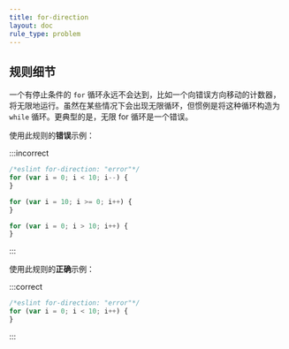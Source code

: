 ```yaml
---
title: for-direction
layout: doc
rule_type: problem
---
```


## 规则细节

一个有停止条件的 `for` 循环永远不会达到，比如一个向错误方向移动的计数器，将无限地运行。虽然在某些情况下会出现无限循环，但惯例是将这种循环构造为 `while` 循环。更典型的是，无限 for 循环是一个错误。

使用此规则的**错误**示例：

:::incorrect

```js
/*eslint for-direction: "error"*/
for (var i = 0; i < 10; i--) {
}

for (var i = 10; i >= 0; i++) {
}

for (var i = 0; i > 10; i++) {
}
```

:::

使用此规则的**正确**示例：

:::correct

```js
/*eslint for-direction: "error"*/
for (var i = 0; i < 10; i++) {
}
```

:::
